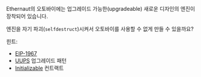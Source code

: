 Ethernaut의 오토바이에는 업그레이드 가능한(upgradeable) 새로운 디자인의 엔진이 장착되어 있습니다.

엔진을 자기 파괴(`selfdestruct`)시켜서 오토바이를 사용할 수 없게 만들 수 있을까요?

힌트:

- [EIP-1967](https://eips.ethereum.org/EIPS/eip-1967)
- [UUPS](https://forum.openzeppelin.com/t/uups-proxies-tutorial-solidity-javascript/7786) 업그레이드 패턴
- [Initializable](https://github.com/OpenZeppelin/openzeppelin-upgrades/blob/master/packages/core/contracts/Initializable.sol) 컨트랙트
